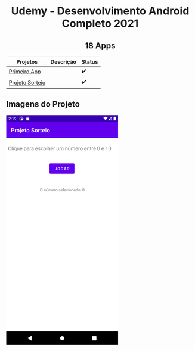 <h1 align="center">Udemy - Desenvolvimento Android Completo 2021</h1>
<h2 align="center">18 Apps</h2>

| Projetos             | Descrição | Status |
|----------------------|-----------|--------|
| [Primeiro App](./PrimeiroApp)     |           |   ✔️   |
| [Projeto Sorteio]()  |           |   ✔️   | 📺  🚧






<h2>Imagens do Projeto</h2>

<img src="./assets/projeto_sorteio.png" width="300px">